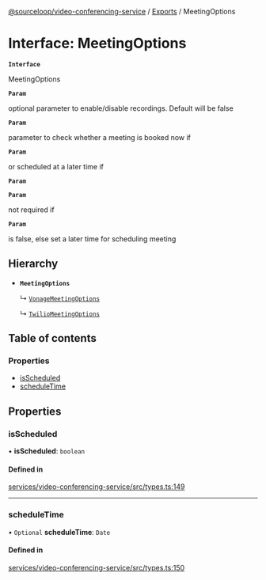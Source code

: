 [@sourceloop/video-conferencing-service](../README.md) / [Exports](../modules.md) / MeetingOptions

# Interface: MeetingOptions

**`Interface`**

MeetingOptions

**`Param`**

optional parameter to enable/disable recordings. Default will be false

**`Param`**

parameter to check whether a meeting is booked now if

**`Param`**

or scheduled at a later time if

**`Param`**

**`Param`**

not required if

**`Param`**

is false,
 else set a later time for scheduling meeting

## Hierarchy

- **`MeetingOptions`**

  ↳ [`VonageMeetingOptions`](VonageMeetingOptions.md)

  ↳ [`TwilioMeetingOptions`](TwilioMeetingOptions.md)

## Table of contents

### Properties

- [isScheduled](MeetingOptions.md#isscheduled)
- [scheduleTime](MeetingOptions.md#scheduletime)

## Properties

### isScheduled

• **isScheduled**: `boolean`

#### Defined in

[services/video-conferencing-service/src/types.ts:149](https://github.com/sourcefuse/loopback4-microservice-catalog/blob/d35fdb3f0/services/video-conferencing-service/src/types.ts#L149)

___

### scheduleTime

• `Optional` **scheduleTime**: `Date`

#### Defined in

[services/video-conferencing-service/src/types.ts:150](https://github.com/sourcefuse/loopback4-microservice-catalog/blob/d35fdb3f0/services/video-conferencing-service/src/types.ts#L150)
